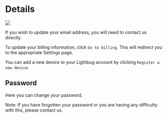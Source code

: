 # Details

![](https://i.imgur.com/8o0Z4Uf.png)

If you wish to update your email address, you will need to
contact us directly.

To update your billing information, click `Go to billing`. This
will redirect you to the appropriate Settings page.

You can add a new device to your Lightbug account by
clicking `Register a new device`.

## Password

Here you can change your password.

Note: If you have forgotten your password or you are having
any difficulty with this, please contact us.
